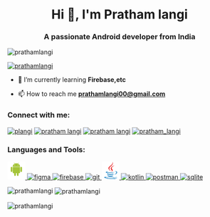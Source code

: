 <h1 align="center">Hi 👋, I'm Pratham langi</h1>
<h3 align="center">A passionate Android developer from India</h3>

<p align="left"> <img src="https://komarev.com/ghpvc/?username=prathamlangi&label=Profile%20views&color=0e75b6&style=flat" alt="prathamlangi" /> </p>

<p align="left"> <a href="https://github.com/ryo-ma/github-profile-trophy"><img src="https://github-profile-trophy.vercel.app/?username=prathamlangi" alt="prathamlangi" /></a> </p>

- 🌱 I’m currently learning **Firebase,etc**

- 📫 How to reach me **prathamlangi00@gmail.com**

<h3 align="left">Connect with me:</h3>
<p align="left">
<a href="https://twitter.com/plangi" target="blank"><img align="center" src="https://raw.githubusercontent.com/rahuldkjain/github-profile-readme-generator/master/src/images/icons/Social/twitter.svg" alt="plangi" height="30" width="40" /></a>
<a href="https://linkedin.com/in/pratham langi" target="blank"><img align="center" src="https://raw.githubusercontent.com/rahuldkjain/github-profile-readme-generator/master/src/images/icons/Social/linked-in-alt.svg" alt="pratham langi" height="30" width="40" /></a>
<a href="https://fb.com/pratham langi" target="blank"><img align="center" src="https://raw.githubusercontent.com/rahuldkjain/github-profile-readme-generator/master/src/images/icons/Social/facebook.svg" alt="pratham langi" height="30" width="40" /></a>
<a href="https://instagram.com/pratham_langi" target="blank"><img align="center" src="https://raw.githubusercontent.com/rahuldkjain/github-profile-readme-generator/master/src/images/icons/Social/instagram.svg" alt="pratham_langi" height="30" width="40" /></a>
</p>

<h3 align="left">Languages and Tools:</h3>
<p align="left"> <a href="https://developer.android.com" target="_blank" rel="noreferrer"> <img src="https://raw.githubusercontent.com/devicons/devicon/master/icons/android/android-original-wordmark.svg" alt="android" width="40" height="40"/> </a> <a href="https://www.figma.com/" target="_blank" rel="noreferrer"> <img src="https://www.vectorlogo.zone/logos/figma/figma-icon.svg" alt="figma" width="40" height="40"/> </a> <a href="https://firebase.google.com/" target="_blank" rel="noreferrer"> <img src="https://www.vectorlogo.zone/logos/firebase/firebase-icon.svg" alt="firebase" width="40" height="40"/> </a> <a href="https://git-scm.com/" target="_blank" rel="noreferrer"> <img src="https://www.vectorlogo.zone/logos/git-scm/git-scm-icon.svg" alt="git" width="40" height="40"/> </a> <a href="https://www.java.com" target="_blank" rel="noreferrer"> <img src="https://raw.githubusercontent.com/devicons/devicon/master/icons/java/java-original.svg" alt="java" width="40" height="40"/> </a> <a href="https://kotlinlang.org" target="_blank" rel="noreferrer"> <img src="https://www.vectorlogo.zone/logos/kotlinlang/kotlinlang-icon.svg" alt="kotlin" width="40" height="40"/> </a> <a href="https://postman.com" target="_blank" rel="noreferrer"> <img src="https://www.vectorlogo.zone/logos/getpostman/getpostman-icon.svg" alt="postman" width="40" height="40"/> </a> <a href="https://www.sqlite.org/" target="_blank" rel="noreferrer"> <img src="https://www.vectorlogo.zone/logos/sqlite/sqlite-icon.svg" alt="sqlite" width="40" height="40"/> </a> </p>

<p><img align="left" src="https://github-readme-stats.vercel.app/api/top-langs?username=prathamlangi&show_icons=true&locale=en&layout=compact" alt="prathamlangi" /></p>

<p>&nbsp;<img align="center" src="https://github-readme-stats.vercel.app/api?username=prathamlangi&show_icons=true&locale=en" alt="prathamlangi" /></p>

<p><img align="center" src="https://github-readme-streak-stats.herokuapp.com/?user=prathamlangi&" alt="prathamlangi" /></p>
